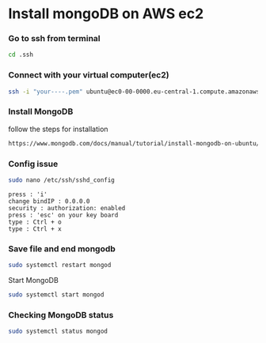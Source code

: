 # Install mongoDB on AWS ec2

### Go to ssh from terminal
```bash
cd .ssh
```
### Connect with your virtual computer(ec2)
```bash
ssh -i "your----.pem" ubuntu@ec0-00-0000.eu-central-1.compute.amazonaws.com
```
### Install MongoDB
follow the steps for installation
```bash
https://www.mongodb.com/docs/manual/tutorial/install-mongodb-on-ubuntu/
```

### Config issue
```bash
sudo nano /etc/ssh/sshd_config
```
```commandline
press : 'i'
change bindIP : 0.0.0.0
security : authorization: enabled
press : 'esc' on your key board
type : Ctrl + o
type : Ctrl + x
```

### Save file and end mongodb 
```bash
sudo systemctl restart mongod
```

Start MongoDB
```bash
sudo systemctl start mongod
```
### Checking MongoDB status

```bash
sudo systemctl status mongod

```